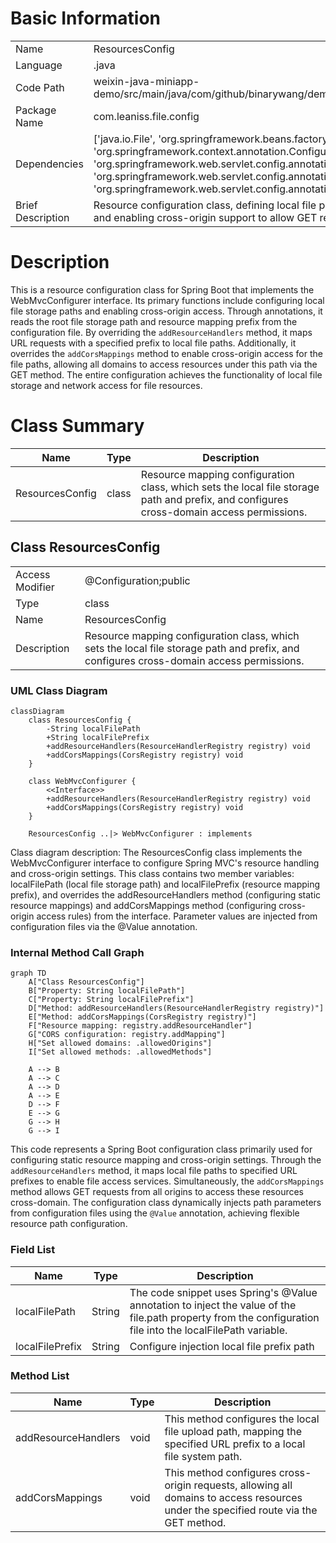 # Basic Information

|      |      |
|------|------|
| Name | ResourcesConfig |
| Language | .java |
| Code Path | weixin-java-miniapp-demo/src/main/java/com/github/binarywang/demo/wx/miniapp/config/ResourcesConfig.java |
| Package Name | com.leaniss.file.config |
| Dependencies | ['java.io.File', 'org.springframework.beans.factory.annotation.Value', 'org.springframework.context.annotation.Configuration', 'org.springframework.web.servlet.config.annotation.CorsRegistry', 'org.springframework.web.servlet.config.annotation.ResourceHandlerRegistry', 'org.springframework.web.servlet.config.annotation.WebMvcConfigurer'] |
| Brief Description | Resource configuration class, defining local file paths and prefixes, mapping resource paths, and enabling cross-origin support to allow GET request access. |

# Description

This is a resource configuration class for Spring Boot that implements the WebMvcConfigurer interface. Its primary functions include configuring local file storage paths and enabling cross-origin access. Through annotations, it reads the root file storage path and resource mapping prefix from the configuration file. By overriding the `addResourceHandlers` method, it maps URL requests with a specified prefix to local file paths. Additionally, it overrides the `addCorsMappings` method to enable cross-origin access for the file paths, allowing all domains to access resources under this path via the GET method. The entire configuration achieves the functionality of local file storage and network access for file resources.

# Class Summary

| Name   | Type  | Description |
|-------|------|-------------|
| ResourcesConfig | class | Resource mapping configuration class, which sets the local file storage path and prefix, and configures cross-domain access permissions. |



## Class ResourcesConfig

|      |      |
|------|------|
| Access Modifier | @Configuration;public |
| Type | class |
| Name | ResourcesConfig |
| Description | Resource mapping configuration class, which sets the local file storage path and prefix, and configures cross-domain access permissions. |


### UML Class Diagram

```mermaid
classDiagram
    class ResourcesConfig {
        -String localFilePath
        +String localFilePrefix
        +addResourceHandlers(ResourceHandlerRegistry registry) void
        +addCorsMappings(CorsRegistry registry) void
    }

    class WebMvcConfigurer {
        <<Interface>>
        +addResourceHandlers(ResourceHandlerRegistry registry) void
        +addCorsMappings(CorsRegistry registry) void
    }

    ResourcesConfig ..|> WebMvcConfigurer : implements
```

Class diagram description: The ResourcesConfig class implements the WebMvcConfigurer interface to configure Spring MVC's resource handling and cross-origin settings. This class contains two member variables: localFilePath (local file storage path) and localFilePrefix (resource mapping prefix), and overrides the addResourceHandlers method (configuring static resource mappings) and addCorsMappings method (configuring cross-origin access rules) from the interface. Parameter values are injected from configuration files via the @Value annotation.


### Internal Method Call Graph

```mermaid
graph TD
    A["Class ResourcesConfig"]
    B["Property: String localFilePath"]
    C["Property: String localFilePrefix"]
    D["Method: addResourceHandlers(ResourceHandlerRegistry registry)"]
    E["Method: addCorsMappings(CorsRegistry registry)"]
    F["Resource mapping: registry.addResourceHandler"]
    G["CORS configuration: registry.addMapping"]
    H["Set allowed domains: .allowedOrigins"]
    I["Set allowed methods: .allowedMethods"]

    A --> B
    A --> C
    A --> D
    A --> E
    D --> F
    E --> G
    G --> H
    G --> I
```

This code represents a Spring Boot configuration class primarily used for configuring static resource mapping and cross-origin settings. Through the `addResourceHandlers` method, it maps local file paths to specified URL prefixes to enable file access services. Simultaneously, the `addCorsMappings` method allows GET requests from all origins to access these resources cross-domain. The configuration class dynamically injects path parameters from configuration files using the `@Value` annotation, achieving flexible resource path configuration.

### Field List

| Name  | Type  | Description |
|-------|-------|------|
| localFilePath | String | The code snippet uses Spring's @Value annotation to inject the value of the file.path property from the configuration file into the localFilePath variable. |
| localFilePrefix | String | Configure injection local file prefix path |

### Method List

| Name  | Type  | Description |
|-------|-------|------|
| addResourceHandlers | void | This method configures the local file upload path, mapping the specified URL prefix to a local file system path. |
| addCorsMappings | void | This method configures cross-origin requests, allowing all domains to access resources under the specified route via the GET method. |




